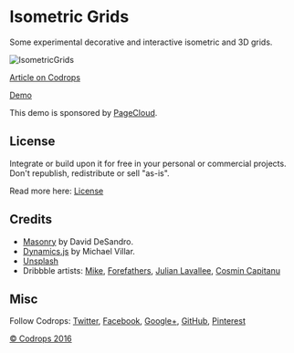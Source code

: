 # Isometric Grids

Some experimental decorative and interactive isometric and 3D grids.

![IsometricGrids](http://tympanus.net/codrops/wp-content/uploads/2016/05/IsometricGrids_800x600.jpg)

[Article on Codrops](http://tympanus.net/codrops/?p=27094)

[Demo](http://tympanus.net/Development/IsometricGrids/)

This demo is sponsored by [PageCloud](https://goo.gl/74TS2t).

## License

Integrate or build upon it for free in your personal or commercial projects. Don't republish, redistribute or sell "as-is". 

Read more here: [License](http://tympanus.net/codrops/licensing/)

## Credits

- [Masonry](http://masonry.desandro.com/) by David DeSandro.
- [Dynamics.js](http://dynamicsjs.com/) by Michael Villar.
- [Unsplash](http://unsplash.com)
- Dribbble artists: [Mike](https://dribbble.com/creativemints), [Forefathers](https://dribbble.com/forefathers), [Julian Lavallee](https://dribbble.com/JulienLavallee), [Cosmin Capitanu](https://dribbble.com/Radium)

## Misc

Follow Codrops: [Twitter](http://www.twitter.com/codrops), [Facebook](http://www.facebook.com/pages/Codrops/159107397912), [Google+](https://plus.google.com/101095823814290637419), [GitHub](https://github.com/codrops), [Pinterest](http://www.pinterest.com/codrops/)

[© Codrops 2016](http://www.codrops.com)





